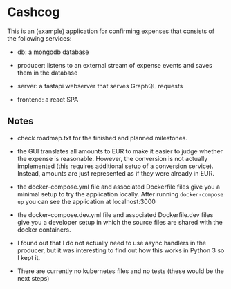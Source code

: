 # Cashcog

This is an (example) application for confirming expenses that
consists of the following services:

- db: a mongodb database

- producer: listens to an external stream of expense events and
  saves them in the database

- server: a fastapi webserver that serves GraphQL requests

- frontend: a react SPA

## Notes

- check roadmap.txt for the finished and planned milestones.

- the GUI translates all amounts to EUR to make it easier to judge whether the expense
  is reasonable. However, the conversion is not actually implemented (this requires
  additional setup of a conversion service). Instead, amounts are just represented as if they
  were already in EUR.

- the docker-compose.yml file and associated Dockerfile files give you
  a minimal setup to try the application locally. After running `docker-compose up` you can
  see the application at localhost:3000

- the docker-compose.dev.yml file and associated Dockerfile.dev files give you
  a developer setup in which the source files are shared with the docker containers.

- I found out that I do not actually need to use async handlers in the producer, but it was interesting
  to find out how this works in Python 3 so I kept it.

- There are currently no kubernetes files and no tests (these would be the next steps)
